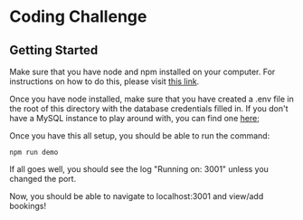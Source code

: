 # Coding Challenge

## Getting Started

Make sure that you have node and npm installed on your computer. For instructions on how to do this, please visit [this link](https://nodejs.org/en/download/).

Once you have node installed, make sure that you have created a .env file in the root of this directory with the database credentials filled in. If you don't have a MySQL instance to play around with, you can find one [here](https://remotemysql.com/);

Once you have this all setup, you should be able to run the command:

`npm run demo`

If all goes well, you should see the log "Running on: 3001" unless you changed the port.

Now, you should be able to navigate to localhost:3001 and view/add bookings!
